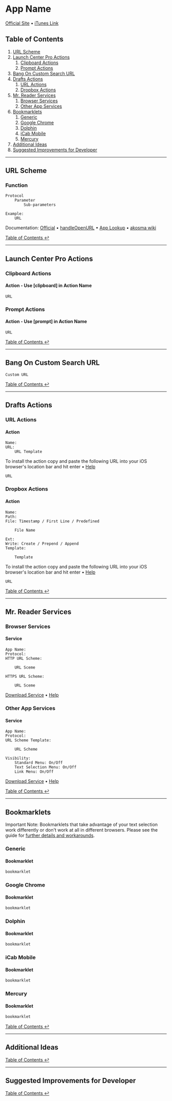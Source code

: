 # App Name

[Official Site](Link) • [iTunes Link](https://itunes.apple.com/us/app/...)

## Table of Contents

1. [URL Scheme](#url-scheme)
1. [Launch Center Pro Actions](#launch-center-pro-actions)
    1. [Clipboard Actions](#clipboard-actions)
    1. [Prompt Actions](#prompt-actions)
1. [Bang On Custom Search URL](#bang-on-custom-search-url)
1. [Drafts Actions](#drafts-actions)
    1. [URL Actions](#url-actions)
    1. [Dropbox Actions](#dropbox-actions)
1. [Mr. Reader Services](#mr-reader-services)
    1. [Browser Services](#browser-services)
    1. [Other App Services](#other-app-services)
1. [Bookmarklets](#bookmarklets)
    1. [Generic](#generic)
    1. [Google Chrome](#google-chrome)
    1. [Dolphin](#dolphin)
    1. [iCab Mobile](#icab-mobile)
    1. [Mercury](#mercury)
1. [Additional Ideas](#additional-ideas)
1. [Suggested Improvements for Developer](#suggested-improvements-for-developer)

---

## URL Scheme

### Function

    Protocol
        Parameter
            Sub-parameters
        
    Example:
    	URL

Documentation: [Official](Link) • [handleOpenURL](http://handleopenurl.com/scheme/...) • [App Lookup](http://applookup.com/App/...) • [akosma wiki](http://wiki.akosma.com/IPhone_URL_Schemes#...)

[Table of Contents ↩](#table-of-contents)

---

## Launch Center Pro Actions

### Clipboard Actions

#### Action - Use \[clipboard\] in Action Name

    URL

### Prompt Actions

#### Action - Use \[prompt\] in Action Name

    URL

[Table of Contents ↩](#table-of-contents)

---

## Bang On Custom Search URL

    Custom URL

[Table of Contents ↩](#table-of-contents)

---

## Drafts Actions

### URL Actions

#### Action

    Name:
    URL:
        URL Template

To install the action copy and paste the following URL into your iOS browser's location bar and hit enter • [Help](guide.md#installing-drafts-actions)

    URL

### Dropbox Actions

#### Action

    Name:
    Path: 
    File: Timestamp / First Line / Predefined

        File Name

    Ext: 
    Write: Create / Prepend / Append
    Template:

        Template

To install the action copy and paste the following URL into your iOS browser's location bar and hit enter • [Help](guide.md#installing-drafts-actions)

    URL

[Table of Contents ↩](#table-of-contents)

---

## Mr. Reader Services

### Browser Services

#### Service

    App Name:
    Protocol:
    HTTP URL Scheme:

        URL Sceme

    HTTPS URL Scheme:

        URL Sceme

[Download Service](https://github.com/christopherdwhite/iosWorkflows/raw/master/mrreader-services/FILENAME.mrreaderbrowserconf) • [Help](guide.md#installing-mr-reader-browser-and-other-app-services)

### Other App Services

#### Service

    App Name:
    Protocol:
    URL Scheme Template:

        URL Scheme
    
    Visibility:
        Standard Menu: On/Off
        Text Selection Menu: On/Off
        Link Menu: On/Off

[Download Service](https://github.com/christopherdwhite/iosWorkflows/raw/master/mrreader-services/FILENAME.mrreaderappconf) • [Help](guide.md#installing-mr-reader-browser-and-other-app-services)

[Table of Contents ↩](#table-of-contents)

---

## Bookmarklets

Important Note: Bookmarklets that take advantage of your text selection work differently or don't work at all in different browsers. Please see the guide for [further details and workarounds](guide.md#bookmarklet-limitations-for-selected-text-in-different-browsers).

### Generic

#### Bookmarklet

```javascript
bookmarklet
```

### Google Chrome

#### Bookmarklet

```javascript
bookmarklet
```

### Dolphin

#### Bookmarklet

```javascript
bookmarklet
```

### iCab Mobile

#### Bookmarklet

```javascript
bookmarklet
```

### Mercury

#### Bookmarklet

```javascript
bookmarklet
```

[Table of Contents ↩](#table-of-contents)

---

## Additional Ideas



[Table of Contents ↩](#table-of-contents)

---

## Suggested Improvements for Developer



[Table of Contents ↩](#table-of-contents)